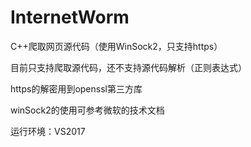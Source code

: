 # InternetWorm
C++爬取网页源代码（使用WinSock2，只支持https）

目前只支持爬取源代码，还不支持源代码解析（正则表达式）

https的解密用到openssl第三方库

winSock2的使用可参考微软的技术文档

运行环境：VS2017
